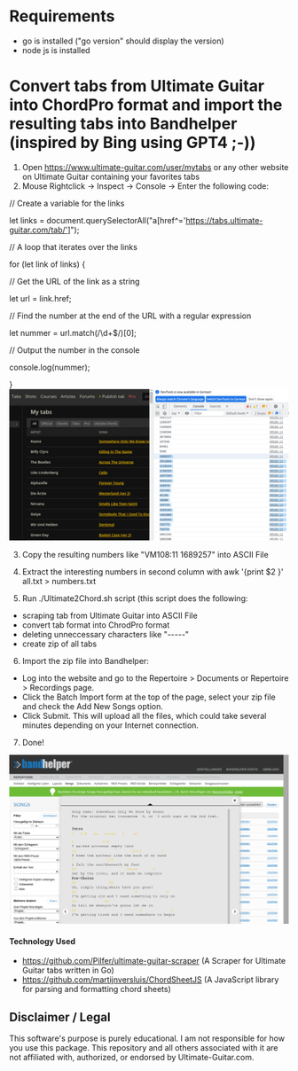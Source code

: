 # Requirements
- go is installed ("go version" should display the version)
- node js is installed
# Convert tabs from Ultimate Guitar into ChordPro format and import the resulting tabs into Bandhelper (inspired by Bing using GPT4 ;-)) 
1. Open https://www.ultimate-guitar.com/user/mytabs or any other website on Ultimate Guitar containing your favorites tabs
2. Mouse Rightclick -> Inspect -> Console -> Enter the following code:

// Create a variable for the links 

let links = document.querySelectorAll("a[href^='https://tabs.ultimate-guitar.com/tab/']");

// A loop that iterates over the links 

for (let link of links) {

  // Get the URL of the link as a string 

  let url = link.href;
  
  // Find the number at the end of the URL with a regular expression 

  let nummer = url.match(/\d+$/)[0];

  // Output the number in the console 
  
  console.log(nummer);

}
![alt text](https://github.com/codekoch/UltimateGuitar2Bandhelper/blob/b1d0a4c667b02df1727d1f99e7c7f7565631e2db/Bildschirmfoto%20vom%202023-04-16%2011-49-57.png)

3. Copy the resulting numbers like "VM108:11 1689257" into ASCII File



4. Extract the interesting numbers in second column with 
awk '{print $2 }' all.txt > numbers.txt


5. Run ./Ultimate2Chord.sh script
(this script does the following: 
- scraping tab from Ultimate Guitar into ASCII File
- convert tab format into ChrodPro format
- deleting unneccessary characters like "-----" 
- create zip of all tabs
6. Import the zip file into Bandhelper:
- Log into the website and go to the Repertoire > Documents or Repertoire > Recordings page.
- Click the Batch Import form at the top of the page, select your zip file and check the Add New Songs option.
- Click Submit. This will upload all the files, which could take several minutes depending on your Internet connection.  

7. Done!

![alt text](https://github.com/codekoch/UltimateGuitar2Bandhelper/blob/b1d0a4c667b02df1727d1f99e7c7f7565631e2db/Bildschirmfoto%20vom%202023-04-16%2011-51-35.png)

#### Technology Used

- https://github.com/Pilfer/ultimate-guitar-scraper (A Scraper for Ultimate Guitar tabs written in Go)
- https://github.com/martijnversluis/ChordSheetJS (A JavaScript library for parsing and formatting chord sheets)


## Disclaimer / Legal  

This software's purpose is purely educational. I am not responsible for how you use this package. This repository and all others associated with it are not affiliated with, authorized, or endorsed by Ultimate-Guitar.com. 


